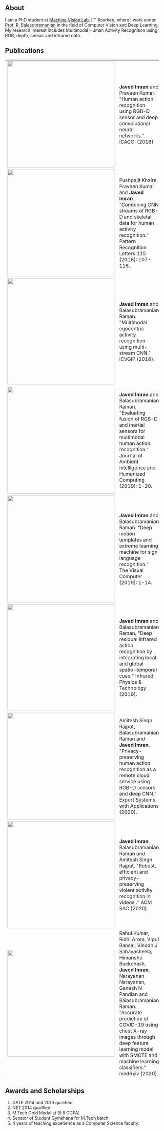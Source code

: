 ## About
I am a PhD student at <a style="text-decoration:underline;"  target="_blank" rel="noopener noreferrer" href = "https://balarsgroup.github.io/">Machine Vision Lab</a>, IIT Roorkee, where I work under <a style="text-decoration:underline;"  target="_blank" rel="noopener noreferrer" href = "https://sites.google.com/site/balaiitr/">Prof. R. Balasubramanian</a> in the field of Computer Vision and Deep Learning. My research interest includes Multimodal Human Activity Recognition using RGB, depth, sensor and infrared data. 





## Publications

<table>
  <tr valign="middle">
    <td><img src="https://i.ibb.co/vsw9cgw/Untitled.png" width="350"/></td>
    <td style="vertical-align:middle;"><strong>Javed Imran</strong> and Praveen Kumar. "Human action recognition using RGB-D sensor and deep convolutional neural networks." ICACCI (2016)     </td>
  </tr>
  <tr valign="middle">
    <td><img src="https://i.ibb.co/nzjcMK2/Untitled.png" width="350"/></td>
    <td  style="vertical-align:middle;">Pushpajit Khaire, Praveen Kumar and <b>Javed Imran</b>. "Combining CNN streams of RGB-D and skeletal data for human activity recognition." Pattern Recognition Letters 115 (2018): 107-116.</td>
  </tr>
  <tr>
    <td><img src="https://i.ibb.co/bFDyz6w/multi-stream-cnn-1.jpg" width="350"/></td>
    <td style="vertical-align:middle;"><b>Javed Imran</b> and Balasubramanian Raman. "Multimodal egocentric activity recognition using multi-stream CNN." ICVGIP (2018).</td>
  </tr>
  <tr>
    <td><img src="https://i.ibb.co/QYYcdLj/0001.jpg" width="350"/></td>
    <td style="vertical-align:middle;"><b>Javed Imran</b> and Balasubramanian Raman. "Evaluating fusion of RGB-D and inertial sensors for multimodal human action recognition."         Journal of Ambient Intelligence and Humanized Computing (2019): 1-20.</td>
  </tr>
  <tr>
    <td><img src="https://i.ibb.co/TkvrCPF/arch-page-0001.jpg" width="350"/></td>
    <td style="vertical-align:middle;"><b>Javed Imran</b> and Balasubramanian Raman. "Deep motion templates and extreme learning machine for sign language recognition."         The Visual Computer (2019): 1-14.</td>
  </tr>
  <tr>
    <td><img src="https://i.ibb.co/3spT23r/4-stream-arch-page-0001.jpg" width="350"/></td>
    <td style="vertical-align:middle;"><b>Javed Imran</b> and Balasubramanian Raman. "Deep residual infrared action recognition by integrating local and global spatio-temporal cues."         Infrared Physics & Technology (2019).</td>
  </tr>
  <tr>
    <td><img src="https://i.ibb.co/WKD2pmN/image.jpg" width="350"/></td>
    <td style="vertical-align:middle;">Amitesh Singh Rajput, Balasubramanian Raman and <b>Javed Imran</b>. "Privacy-preserving human  action recognition as a remote cloud service using RGB-D sensors and deep CNN."         Expert Systems with Applications (2020).</td>
  </tr>
  <tr>
    <td><img src="https://i.ibb.co/cgM59zQ/arch-page-001.jpg" width="350"/></td>
    <td style="vertical-align:middle;"><b>Javed Imran</b>, Balasubramanian Raman and Amitesh Singh Rajput. "Robust, efficient and privacy-preserving violent activity recognition in videos ." ACM SAC (2020).</td>
  </tr>
  <tr>
    <td><img src="https://i.ibb.co/309b07G/sasa.jpg" width="350"/></td>
    <td style="vertical-align:middle;">Rahul Kumar, Ridhi Arora, Vipul Bansal, Vinodh J Sahayasheela, Himanshu Buckchash, <b>Javed Imran</b>, Narayanan Narayanan, Ganesh N Pandian and Balasubramanian Raman. "Accurate prediction of COVID-19 using chest X-ray images through deep feature learning model with SMOTE and machine learning classifiers." medRxiv (2020).</td>
  </tr>
</table>


## Awards and Scholarships
<ol>
  <li>GATE 2014 and 2016 qualified.</li>
  <li>NET 2014 qualified.</li>
  <li>M.Tech Gold Medalist (9.8 CGPA)</li>
  <li>Senator of Student Gymkhana for M.Tech batch</li>
  <li>4 years of teaching experience as a Computer Science faculty.</li>
</ol>

